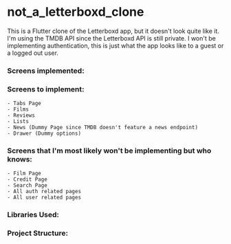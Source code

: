 # not_a_letterboxd_clone

This is a Flutter clone of the Letterboxd app, but it doesn't look quite like it. I'm using the TMDB API since the Letterboxd API is still private. I won't be implementing authentication, this is just what the app looks like to a guest or a logged out user.

### Screens implemented:

### Screens to implement:

    - Tabs Page
    - Films
    - Reviews
    - Lists
    - News (Dummy Page since TMDB doesn't feature a news endpoint)
    - Drawer (Dummy options)

### Screens that I'm most likely won't be implementing but who knows:

    - Film Page
    - Credit Page
    - Search Page
    - All auth related pages
    - All user related pages

### Libraries Used:

### Project Structure:
